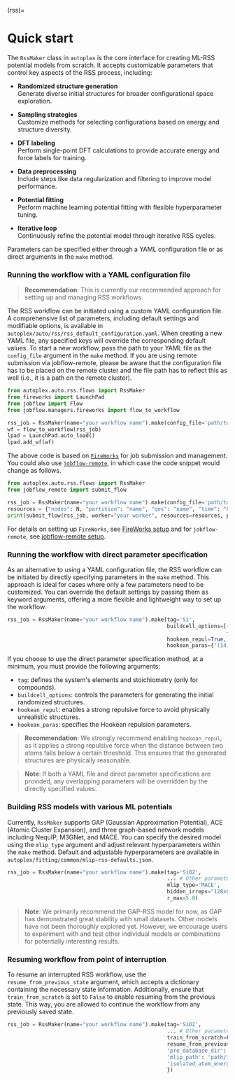 (rss)=

# Quick start

The `RssMaker` class in `autoplex` is the core interface for creating ML-RSS potential models from scratch. It accepts customizable parameters that control key aspects of the RSS process, including:

- **Randomized structure generation**  
  Generate diverse initial structures for broader configurational space exploration.

- **Sampling strategies**  
  Customize methods for selecting configurations based on energy and structure diversity.

- **DFT labeling**  
  Perform single-point DFT calculations to provide accurate energy and force labels for training.

- **Data preprocessing**  
  Include steps like data regularization and filtering to improve model performance.

- **Potential fitting**  
  Perform machine learning potential fitting with flexible hyperparameter tuning.

- **Iterative loop**  
  Continuously refine the potential model through iterative RSS cycles.

Parameters can be specified either through a YAML configuration file or as direct arguments in the `make` method.

### Running the workflow with a YAML configuration file

> **Recommendation**: This is currently our recommended approach for setting up and managing RSS workflows.

The RSS workflow can be initiated using a custom YAML configuration file. A comprehensive list of parameters, including default settings and modifiable options, is available in `autoplex/auto/rss/rss_default_configuration.yaml`. When creating a new YAML file, any specified keys will override the corresponding default values. To start a new workflow, pass the path to your YAML file as the `config_file` argument in the `make` method. If you are using remote submission via jobflow-remote, please be aware that the configuration file has to be placed on the remote cluster and the file path has to reflect this as well (i.e., it is a path on the remote cluster).

```python
from autoplex.auto.rss.flows import RssMaker
from fireworks import LaunchPad
from jobflow import Flow
from jobflow.managers.fireworks import flow_to_workflow

rss_job = RssMaker(name="your workflow name").make(config_file='path/to/your/name.yaml')
wf = flow_to_workflow(rss_job) 
lpad = LaunchPad.auto_load()
lpad.add_wf(wf)
```

The above code is based on [`FireWorks`](https://materialsproject.github.io/fireworks/) for job submission and management. You could also use [`jobflow-remote`](https://matgenix.github.io/jobflow-remote/), in which case the code snippet would change as follows. 


```python
from autoplex.auto.rss.flows import RssMaker
from jobflow_remote import submit_flow

rss_job = RssMaker(name="your workflow name").make(config_file='path/to/your/name.yaml')
resources = {"nodes": N, "partition": "name", "qos": "name", "time": "8:00:00", "mail_user": "your_email", "mail_type": "ALL", "account": "your account"}
print(submit_flow(rss_job, worker="your worker", resources=resources, project="your project name"))
```

For details on setting up `FireWorks`, see [FireWorks setup](../../../mongodb.md#fireworks-configuration) and for `jobflow-remote`, see [jobflow-remote setup](../../../jobflowremote.md).

### Running the workflow with direct parameter specification

As an alternative to using a YAML configuration file, the RSS workflow can be initiated by directly specifying parameters in the `make` method. This approach is ideal for cases where only a few parameters need to be customized. You can override the default settings by passing them as keyword arguments, offering a more flexible and lightweight way to set up the workflow.

```python
rss_job = RssMaker(name="your workflow name").make(tag='Si',
                                                   buildcell_options=[{'NFORM': '{1,3,5}'},
                                                                      {'NFORM': '{2,4,6}'}],
                                                   hookean_repul=True, 
                                                   hookean_paras={'(14, 14)': (100, 1.2)})
```

If you choose to use the direct parameter specification method, at a minimum, you must provide the following arguments:

- `tag`: defines the system's elements and stoichiometry (only for compounds).  
- `buildcell_options`: controls the parameters for generating the initial randomized structures.
- `hookean_repul`: enables a strong repulsive force to avoid physically unrealistic structures.  
- `hookean_paras`: specifies the Hookean repulsion parameters.

> **Recommendation**: We strongly recommend enabling `hookean_repul`, as it applies a strong repulsive force when the distance between two atoms falls below a certain threshold. This ensures that the generated structures are physically reasonable.

> **Note**: If both a YAML file and direct parameter specifications are provided, any overlapping parameters will be overridden by the directly specified values.

### Building RSS models with various ML potentials

Currently, `RssMaker` supports GAP (Gaussian Approximation Potential), ACE (Atomic Cluster Expansion), and three graph-based network models including NequIP, M3GNet, and MACE. You can specify the desired model using the `mlip_type` argument and adjust relevant hyperparameters within the `make` method. Default and adjustable hyperparameters are available in `autoplex/fitting/common/mlip-rss-defaults.json`.

```python
rss_job = RssMaker(name="your workflow name").make(tag='SiO2',
                                                   ... # Other parameters here
                                                   mlip_type='MACE',
                                                   hidden_irreps="128x0e + 128x1o",
                                                   r_max=5.0)
```

> **Note**: We primarily recommend the GAP-RSS model for now, as GAP has demonstrated great stability with small datasets. Other models have not been thoroughly explored yet. However, we encourage users to experiment with and test other individual models or combinations for potentially interesting results.

### Resuming workflow from point of interruption

To resume an interrupted RSS workflow, use the `resume_from_previous_state` argument, which accepts a dictionary containing the necessary state information. Additionally, ensure that `train_from_scratch` is set to `False` to enable resuming from the previous state. This way, you are allowed to continue the workflow from any previously saved state.

```python
rss_job = RssMaker(name="your workflow name").make(tag='SiO2',
                                                   ... # Other parameters here
                                                   train_from_scratch=False,
                                                   resume_from_previous_state={'test_error': 0.24,
                                                   'pre_database_dir': 'path/to/pre-existing/database',
                                                   'mlip_path': 'path/to/previous/MLIP-model',
                                                   'isolated_atom_energies': {8: -0.16613333, 14: -0.16438578},
                                                   })
```
